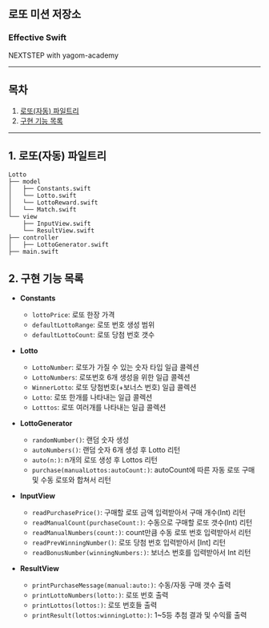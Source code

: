 ## 로또 미션 저장소
### Effective Swift
NEXTSTEP with yagom-academy

---
## 목차
1. [로또(자동) 파일트리](#1-로또(자동)-파일트리)
2. [구현 기능 목록](#2-구현-기능-목록)
---

## 1. 로또(자동) 파일트리
```
Lotto
├── model
│   ├── Constants.swift
│   └── Lotto.swift
│   └── LottoReward.swift
│   └── Match.swift
└── view
    ├── InputView.swift
    └── ResultView.swift  
├── controller
│   ├── LottoGenerator.swift
├── main.swift
```

    
## 2. 구현 기능 목록
- **Constants**
    - `lottoPrice`: 로또 한장 가격
    - `defaultLottoRange`: 로또 번호 생성 범위
    - `defaultLottoCount`: 로또 당첨 번호 갯수

- **Lotto**
    - `LottoNumber`: 로또가 가질 수 있는 숫자 타입 일급 콜렉션
    - `LottoNumbers`: 로또번호 6개 생성을 위한 일급 콜렉션
    - `WinnerLotto`: 로또 당첨번호(+보너스 번호) 일급 콜렉션
    - `Lotto`: 로또 한개를 나타내는 일급 콜렉션
    - `Lotttos`: 로또 여러개를 나타내는 일급 콜렉션

- **LottoGenerator**
    - `randomNumber()`: 랜덤 숫자 생성
    - `autoNumbers()`: 랜덤 숫자 6개 생성 후 Lotto 리턴
    - `auto(n:)`: n개의 로또 생성 후 Lottos 리턴
    - `purchase(manualLottos:autoCount:)`: autoCount에 따른 자동 로또 구매 및 수동 로또와 합쳐서 리턴


- **InputView**
    - `readPurchasePrice()`: 구매할 로또 금액 입력받아서 구매 개수(Int) 리턴
    - `readManualCount(purchaseCount:)`: 수동으로 구매할 로또 갯수(Int) 리턴
    - `readManualNumbers(count:)`: count만큼 수동 로또 번호 입력받아서 리턴
    - `readPrevWinningNumber()`: 로또 당첨 번호 입력받아서 [Int] 리턴
    - `readBonusNumber(winningNumbers:)`: 보너스 번호를 입력받아서 Int 리턴


- **ResultView**
    - `printPurchaseMessage(manual:auto:)`: 수동/자동 구매 갯수 출력
    - `printLottoNumbers(lotto:)`: 로또 번호 출력
    - `printLottos(lottos:)`: 로또 번호들 출력
    - `printResult(lottos:winningLotto:)`: 1~5등 추첨 결과 및 수익률 출력
